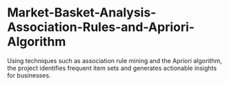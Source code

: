 # Market-Basket-Analysis-Association-Rules-and-Apriori-Algorithm
Using techniques such as association rule mining and the Apriori algorithm, the project identifies frequent item sets and generates actionable insights for businesses. 
